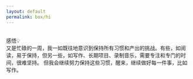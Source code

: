 ```yaml
---
layout: default
permalink: box/hi
---
```

<br>
感悟💡<br>
又是忙碌的一周，我一如既往地意识到保持所有习惯和产出的挑战。有些，如阅读，易于保持，但另一些，如写作、长期项目、录制音乐，需要专注和专门的时间，很难坚持。
但我会继续努力保持这些习惯，醒来，继续做好每一件事，比如写作。
